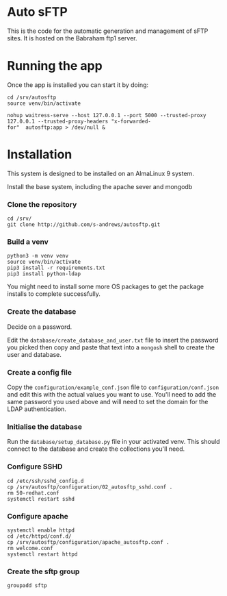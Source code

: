 # Auto sFTP

This is the code for the automatic generation and management of sFTP sites.  It is hosted on the Babraham ftp1 server.

Running the app
===============

Once the app is installed you can start it by doing:

```
cd /srv/autosftp
source venv/bin/activate

nohup waitress-serve --host 127.0.0.1 --port 5000 --trusted-proxy 127.0.0.1 --trusted-proxy-headers "x-forwarded-
for"  autosftp:app > /dev/null &
```


Installation
============

This system is designed to be installed on an AlmaLinux 9 system.

Install the base system, including the apache sever and mongodb

### Clone the repository
```
cd /srv/
git clone http://github.com/s-andrews/autosftp.git
```

### Build a venv
```
python3 -m venv venv
source venv/bin/activate
pip3 install -r requirements.txt
pip3 install python-ldap
```
You might need to install some more OS packages to get the package installs to complete successfully.

### Create the database
Decide on a password.

Edit the ```database/create_database_and_user.txt``` file to insert the password you picked then copy and paste that text into a ```mongosh``` shell to create the user and database.

### Create a config file
Copy the ```configuration/example_conf.json``` file to ```configuration/conf.json``` and edit this with the actual values you want to use.  You'll need to add the same password you used above and will need to
set the domain for the LDAP authentication.

### Initialise the database
Run the ```database/setup_database.py``` file in your activated venv.  This should connect to the database and create the collections you'll need.

### Configure SSHD
```
cd /etc/ssh/sshd_config.d
cp /srv/autosftp/configuration/02_autosftp_sshd.conf .
rm 50-redhat.conf
systemctl restart sshd
```

### Configure apache
```
systemctl enable httpd
cd /etc/httpd/conf.d/
cp /srv/autosftp/configuration/apache_autosftp.conf .
rm welcome.conf
systemctl restart httpd
```

### Create the sftp group
```
groupadd sftp
```



